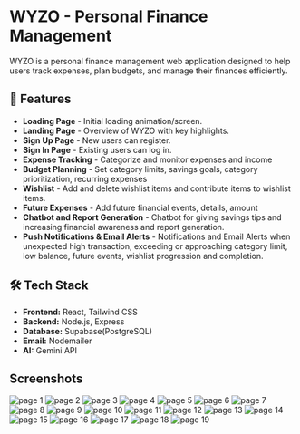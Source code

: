 # WYZO - Personal Finance Management

WYZO is a personal finance management web application designed to help users track expenses, plan budgets, and manage their finances efficiently.

## 🚀 Features
- **Loading Page** - Initial loading animation/screen.
- **Landing Page** - Overview of WYZO with key highlights.
- **Sign Up Page** - New users can register.
- **Sign In Page** - Existing users can log in.
- **Expense Tracking** - Categorize and monitor expenses and income
- **Budget Planning** - Set category limits, savings goals, category prioritization, recurring expenses
- **Wishlist** - Add and delete wishlist items and contribute items to wishlist items.
- **Future Expenses** - Add future financial events, details, amount
- **Chatbot and Report Generation** - Chatbot for giving savings tips and increasing financial awareness and report generation.
- **Push Notifications & Email Alerts** - Notifications and Email Alerts when unexpected high transaction, exceeding or approaching category limit, low balance, future events, wishlist progression and completion.

## 🛠 Tech Stack
- **Frontend:** React, Tailwind CSS
- **Backend:** Node.js, Express 
- **Database:** Supabase(PostgreSQL)
- **Email:** Nodemailer
- **AI:** Gemini API

## Screenshots
![page 1](https://github.com/user-attachments/assets/81a1be4d-59b6-4d39-8eff-7fd8e0afac0c)
![page 2](https://github.com/user-attachments/assets/d3cd00d4-f498-4933-9016-40a712b83ba3)
![page 3](https://github.com/user-attachments/assets/d1d607a4-eeda-41a4-adcc-4d0fc95296e9)
![page 4](https://github.com/user-attachments/assets/5967b75b-2586-46f3-901f-9186571bc2f7)
![page 5](https://github.com/user-attachments/assets/370fe130-3ff2-4fdc-b7fe-6a257c89bb32)
![page 6](https://github.com/user-attachments/assets/31b15dca-ad05-4242-b407-dbacd3c02564)
![page 7](https://github.com/user-attachments/assets/498ff53e-cac4-43a4-a8ed-aaeada1a210f)
![page 8](https://github.com/user-attachments/assets/c0f2bf95-2f37-4563-a8ea-32a3818ddf4d)
![page 9](https://github.com/user-attachments/assets/bfa6f8ed-5ae3-40a0-9449-12c09da4c97f)
![page 10](https://github.com/user-attachments/assets/daf78242-cd9d-4e2d-bbbe-be63f8a369aa)
![page 11](https://github.com/user-attachments/assets/c1d46d97-5a59-40d8-af23-ce0c53a07e34)
![page 12](https://github.com/user-attachments/assets/3c70dad2-ddc0-4b4d-9f49-ce4bc8e771ee)
![page 13](https://github.com/user-attachments/assets/de78efd8-4952-4536-911a-3833f116ae33)
![page 14](https://github.com/user-attachments/assets/a0c88ea2-6e42-4c0c-bfc3-7470f8ba9ec2)
![page 15](https://github.com/user-attachments/assets/b4e0b00b-9072-4037-bc52-29e5f6030846)
![page 16](https://github.com/user-attachments/assets/49548a0c-b325-4f3a-bea6-b893449ee686)
![page 17](https://github.com/user-attachments/assets/aaab02a5-d4dc-43e3-8b38-8fe2c4e5874f)
![page 18](https://github.com/user-attachments/assets/a7e9270a-f5db-4b41-b9b1-9a6e68de2332)
![page 19](https://github.com/user-attachments/assets/a72b64f0-e53a-4f5f-b3a3-2ffaa54a35fa)
